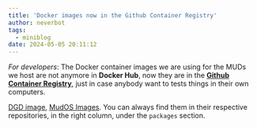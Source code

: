 ```yaml
---
title: 'Docker images now in the Github Container Registry'
author: neverbot
tags:
  - miniblog
date: 2024-05-05 20:11:12
---
```


*For developers*: The Docker container images we are using for the MUDs we host are not anymore in **Docker Hub**, now they are in the [**Github Container Registry**](https://docs.github.com/en/packages/working-with-a-github-packages-registry/working-with-the-container-registry), just in case anybody want to tests things in their own computers. 

[DGD image](https://github.com/maldorne/dgd/pkgs/container/dgd), [MudOS Images](https://github.com/maldorne/mudos/pkgs/container/mudos). You can always find them in their respective repositories, in the right column, under the `packages` section.
